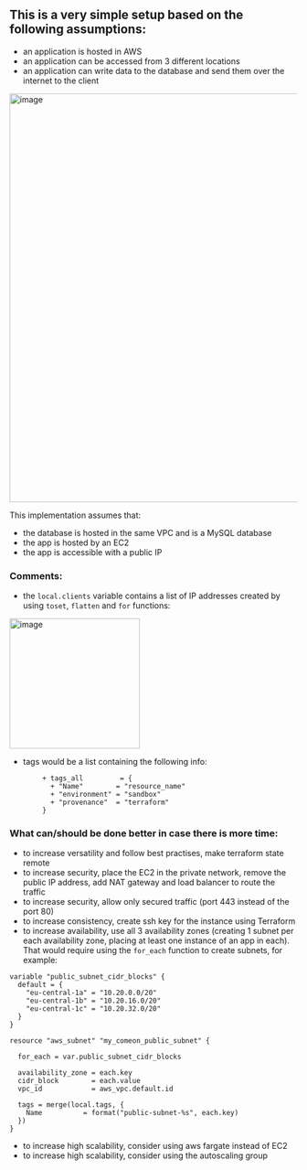 ## This is a very simple setup based on the following assumptions:

 - an application is hosted in AWS
 - an application can be accessed from 3 different locations
 - an application can write data to the database and send them over the internet to the client

<img width="715" alt="image" src="https://github.com/acibis/comeon_task/assets/13216011/4dc52ba6-0bd6-4148-89d3-666b37e6e0a5">

This implementation assumes that:
 - the database is hosted in the same VPC and is a MySQL database
 - the app is hosted by an EC2
 - the app is accessible with a public IP

### Comments:

- the `local.clients` variable contains a list of IP addresses created by using `toset`, `flatten` and `for` functions:

<img width="228" alt="image" src="https://github.com/acibis/comeon_task/assets/13216011/0a45b314-9aa5-4d43-b97f-e42b652197d7">

- tags would be a list containing the following info:
```
        + tags_all         = {
          + "Name"        = "resource_name"
          + "environment" = "sandbox"
          + "provenance"  = "terraform"
        }
```



### What can/should be done better in case there is more time:

 - to increase versatility and follow best practises, make terraform state remote
 - to increase security, place the EC2 in the private network, remove the public IP address, add NAT gateway and load balancer to route the traffic
 - to increase security, allow only secured traffic (port 443 instead of the port 80)
 - to increase consistency, create ssh key for the instance using Terraform
 - to increase availability, use all 3 availability zones (creating 1 subnet per each availability zone, placing at least one instance of an app in each). That would require using the `for_each` function to create subnets, for example:
```
variable "public_subnet_cidr_blocks" {
  default = {
    "eu-central-1a" = "10.20.0.0/20"
    "eu-central-1b" = "10.20.16.0/20"
    "eu-central-1c" = "10.20.32.0/20"
  }
}

resource "aws_subnet" "my_comeon_public_subnet" {

  for_each = var.public_subnet_cidr_blocks

  availability_zone = each.key
  cidr_block        = each.value
  vpc_id            = aws_vpc.default.id

  tags = merge(local.tags, {
    Name          = format("public-subnet-%s", each.key)
  })
}
```
 - to increase high scalability, consider using aws fargate instead of EC2
 - to increase high scalability, consider using the autoscaling group
